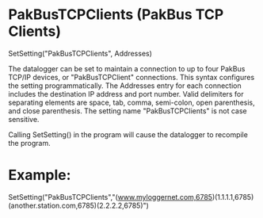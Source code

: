 # PakBusTCPClients (PakBus TCP Clients)

SetSetting("PakBusTCPClients", Addresses)

The datalogger can be set to maintain a connection to up to four PakBus TCP/IP devices, or "PakBusTCPClient" connections. This syntax configures the setting programmatically. The Addresses entry for each connection includes the destination IP address and port number. Valid delimiters for separating elements are space, tab, comma, semi-colon, open parenthesis, and close parenthesis. The setting name "PakBusTCPClients" is not case sensitive.

Calling SetSetting() in the program will cause the datalogger to recompile the program.

# Example:

SetSetting("PakBusTCPClients","(www.myloggernet.com,6785)(1.1.1.1,6785)(another.station.com,6785)(2.2.2.2,6785)")
